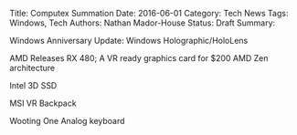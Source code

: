 Title: Computex Summation
Date: 2016-06-01
Category: Tech News
Tags: Windows, Tech
Authors: Nathan Mador-House
Status: Draft
Summary: 


Windows Anniversary Update:
Windows Holographic/HoloLens

AMD Releases RX 480; A VR ready graphics card for $200
AMD Zen architecture


Intel 3D SSD

MSI VR Backpack

Wooting One Analog keyboard

